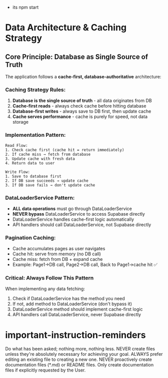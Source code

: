 - its npm start

# Data Architecture & Caching Strategy

## Core Principle: Database as Single Source of Truth

The application follows a **cache-first, database-authoritative** architecture:

### Caching Strategy Rules:
1. **Database is the single source of truth** - all data originates from DB
2. **Cache-first reads** - always check cache before hitting database
3. **Database-first writes** - always save to DB first, then update cache
4. **Cache serves performance** - cache is purely for speed, not data storage

### Implementation Pattern:
```
Read Flow:
1. Check cache first (cache hit = return immediately)
2. If cache miss → fetch from database  
3. Update cache with fresh data
4. Return data to user

Write Flow:  
1. Save to database first
2. If DB save succeeds → update cache
3. If DB save fails → don't update cache
```

### DataLoaderService Pattern:
- **ALL data operations** must go through DataLoaderService
- **NEVER bypass** DataLoaderService to access Supabase directly
- DataLoaderService handles cache-first logic automatically
- API handlers should call DataLoaderService, not Supabase directly

### Pagination Caching:
- Cache accumulates pages as user navigates
- Cache hit: serve from memory (no DB call)
- Cache miss: fetch from DB + expand cache
- Example: Page1→DB call, Page2→DB call, Back to Page1→cache hit ✅

### Critical: Always Follow This Pattern
When implementing any data fetching:
1. Check if DataLoaderService has the method you need
2. If not, add method to DataLoaderService (don't bypass it)
3. DataLoaderService method should implement cache-first logic
4. API handlers call DataLoaderService, never Supabase directly

# important-instruction-reminders
Do what has been asked; nothing more, nothing less.
NEVER create files unless they're absolutely necessary for achieving your goal.
ALWAYS prefer editing an existing file to creating a new one.
NEVER proactively create documentation files (*.md) or README files. Only create documentation files if explicitly requested by the User.